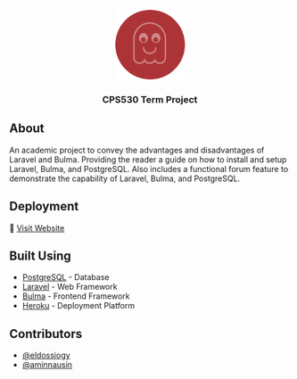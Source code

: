 <p align="center">
 <img width=125 src="./logo.png" alt="Project logo"></a>
</p>

<h3 align="center">CPS530 Term Project</h3>
 
##  About

An academic project to convey the advantages and disadvantages of Laravel and Bulma. Providing the reader a guide on how to install and setup Laravel, Bulma, and PostgreSQL. Also includes a functional forum feature to demonstrate the capability of Laravel, Bulma, and PostgreSQL.

##  Deployment
🔗 [Visit Website](https://cps530ae.herokuapp.com/)

## Built Using  

-   [PostgreSQL](https://www.postgresql.org/) - Database
-   [Laravel](https://laravel.com/) - Web Framework
-   [Bulma](https://bulma.io/) - Frontend Framework
-   [Heroku](https://www.heroku.com/) - Deployment Platform

##  Contributors

-   [@eldossjogy](https://github.com/eldossjogy)
-   [@aminnausin](https://github.com/aminnausin)
